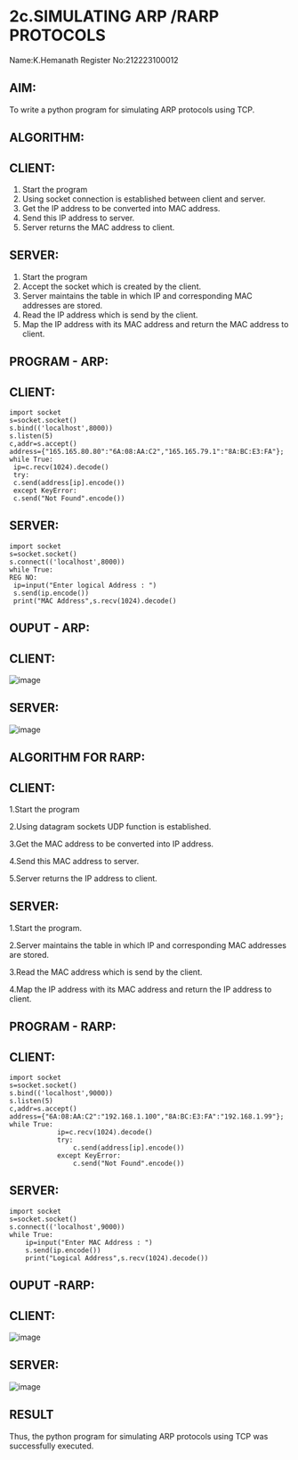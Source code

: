 # 2c.SIMULATING ARP /RARP PROTOCOLS
Name:K.Hemanath
Register No:212223100012
## AIM:
To write a python program for simulating ARP protocols using TCP.
## ALGORITHM:
## CLIENT:
1. Start the program
2. Using socket connection is established between client and server.
3. Get the IP address to be converted into MAC address.
4. Send this IP address to server.
5. Server returns the MAC address to client.
## SERVER:
1. Start the program
2. Accept the socket which is created by the client.
3. Server maintains the table in which IP and corresponding MAC addresses are
stored.
4. Read the IP address which is send by the client.
5. Map the IP address with its MAC address and return the MAC address to client.

## PROGRAM - ARP:
## CLIENT:
```
import socket
s=socket.socket()
s.bind(('localhost',8000))
s.listen(5)
c,addr=s.accept()
address={"165.165.80.80":"6A:08:AA:C2","165.165.79.1":"8A:BC:E3:FA"};
while True:
 ip=c.recv(1024).decode()
 try:
 c.send(address[ip].encode())
 except KeyError:
 c.send("Not Found".encode())
```
## SERVER:
```
import socket
s=socket.socket()
s.connect(('localhost',8000))
while True:
REG NO:
 ip=input("Enter logical Address : ")
 s.send(ip.encode())
 print("MAC Address",s.recv(1024).decode()
```
## OUPUT - ARP:
## CLIENT:

![image](https://github.com/Hemanath08/2c.ARP_RARP_PROTOCOLS/assets/151807176/bcae5d31-cc9f-4bee-9a2b-26a7a883bbcf)
## SERVER:

![image](https://github.com/Hemanath08/2c.ARP_RARP_PROTOCOLS/assets/151807176/c44e3982-e91b-4dc9-a0f8-31141285af5f)

## ALGORITHM FOR RARP:
## CLIENT:
1.Start the program

2.Using datagram sockets UDP function is established.

3.Get the MAC address to be converted into IP address.

4.Send this MAC address to server.

5.Server returns the IP address to client.

## SERVER:
1.Start the program.

2.Server maintains the table in which IP and corresponding MAC addresses are stored.

3.Read the MAC address which is send by the client.

4.Map the IP address with its MAC address and return the IP address to client.

## PROGRAM - RARP:

## CLIENT:
```
import socket 
s=socket.socket() 
s.bind(('localhost',9000)) 
s.listen(5) 
c,addr=s.accept() 
address={"6A:08:AA:C2":"192.168.1.100","8A:BC:E3:FA":"192.168.1.99"}; 
while True: 
            ip=c.recv(1024).decode() 
            try: 
                c.send(address[ip].encode()) 
            except KeyError: 
                c.send("Not Found".encode())
```
## SERVER:
```
import socket 
s=socket.socket() 
s.connect(('localhost',9000)) 
while True: 
    ip=input("Enter MAC Address : ") 
    s.send(ip.encode()) 
    print("Logical Address",s.recv(1024).decode())
```

## OUPUT -RARP:
## CLIENT:
![image](https://github.com/Hemanath08/2c.ARP_RARP_PROTOCOLS/assets/151807176/b7dafb5e-5951-4a12-821b-daba670c7445)

## SERVER:

![image](https://github.com/Hemanath08/2c.ARP_RARP_PROTOCOLS/assets/151807176/b2396d01-49ca-45ac-a978-250c2c18fe8e)

## RESULT
Thus, the python program for simulating ARP protocols using TCP was successfully executed.
